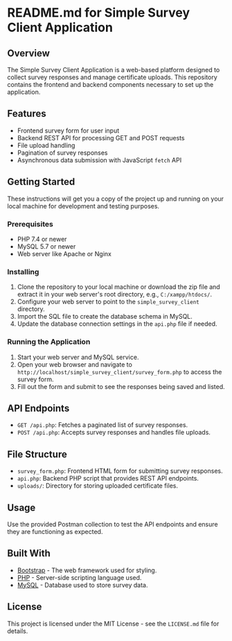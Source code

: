 # README.md for Simple Survey Client Application

## Overview

The Simple Survey Client Application is a web-based platform designed to collect survey responses and manage certificate uploads. This repository contains the frontend and backend components necessary to set up the application.

## Features

- Frontend survey form for user input
- Backend REST API for processing GET and POST requests
- File upload handling
- Pagination of survey responses
- Asynchronous data submission with JavaScript `fetch` API

## Getting Started

These instructions will get you a copy of the project up and running on your local machine for development and testing purposes.

### Prerequisites

- PHP 7.4 or newer
- MySQL 5.7 or newer
- Web server like Apache or Nginx

### Installing

1. Clone the repository to your local machine or download the zip file and extract it in your web server's root directory, e.g., `C:/xampp/htdocs/`.
2. Configure your web server to point to the `simple_survey_client` directory.
3. Import the SQL file to create the database schema in MySQL.
4. Update the database connection settings in the `api.php` file if needed.

### Running the Application

1. Start your web server and MySQL service.
2. Open your web browser and navigate to `http://localhost/simple_survey_client/survey_form.php` to access the survey form.
3. Fill out the form and submit to see the responses being saved and listed.

## API Endpoints

- `GET /api.php`: Fetches a paginated list of survey responses.
- `POST /api.php`: Accepts survey responses and handles file uploads.

## File Structure

- `survey_form.php`: Frontend HTML form for submitting survey responses.
- `api.php`: Backend PHP script that provides REST API endpoints.
- `uploads/`: Directory for storing uploaded certificate files.

## Usage

Use the provided Postman collection to test the API endpoints and ensure they are functioning as expected.

## Built With

- [Bootstrap](https://getbootstrap.com/) - The web framework used for styling.
- [PHP](https://www.php.net/) - Server-side scripting language used.
- [MySQL](https://www.mysql.com/) - Database used to store survey data.

## License

This project is licensed under the MIT License - see the `LICENSE.md` file for details.

